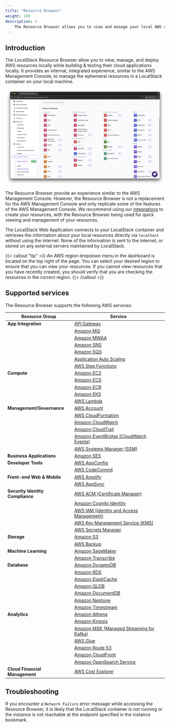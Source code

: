 ```yaml
---
title: "Resource Browser"
weight: 100
description: >
    The Resource Browser allows you to view and manage your local AWS resources through the LocalStack Web Application.
---
```


## Introduction

The LocalStack Resource Browser allow you to view, manage, and deploy AWS resources locally while building & testing their cloud applications locally. It provides an internal, integrated experience, similar to the AWS Management Console, to manage the ephemeral resources in a LocalStack container on your local machine.

<img src="resource-browser.png" alt="LocalStack Web Application's Resource Browsers outlining various local AWS services" title="Resource Browser" width="900" />

The Resource Browser provide an experience similar to the AWS Management Console. However, the Resource Browser is not a replacement for the AWS Management Console and only replicate some of the features of the AWS Management Console. We recommend using our [integrations](https://docs.localstack.cloud/user-guide/integrations/) to create your resources, with the Resource Browser being used for quick viewing and management of your resources.

The LocalStack Web Application connects to your LocalStack container and retrieves the information about your local resources directly via `localhost` without using the internet. None of the information is sent to the internet, or stored on any external servers maintained by LocalStack.

{{< callout "tip" >}}
An AWS region dropdown menu in the dashboard is located on the top right of the page. You can select your desired region to ensure that you can view your resources. If you cannot view resources that you have recently created, you should verify that you are checking the resources in the correct region.
{{< /callout >}}

## Supported services

The Resource Browser supports the following AWS services:

| Resource Group               | Service                                                                                               |
|------------------------------|-------------------------------------------------------------------------------------------------------|
| **App Integration**          | [API Gateway](https://app.localstack.cloud/inst/default/resources/apigateway)                          |
|                              | [Amazon MQ](https://app.localstack.cloud/inst/default/resources/mq/brokers)                                    |
|                              | [Amazon MWAA](https://app.localstack.cloud/inst/default/resources/mwaa/environments)                                |
|                              | [Amazon SNS](https://app.localstack.cloud/inst/default/resources/sns)                                  |
|                              | [Amazon SQS](https://app.localstack.cloud/inst/default/resources/sqs)                                  |
|                              | [Application Auto Scaling](https://app.localstack.cloud/inst/default/resources/application-autoscaling) |
|                              | [AWS Step Functions](https://app.localstack.cloud/inst/default/resources/stepfunctions)                |
| **Compute**                  | [Amazon EC2](https://app.localstack.cloud/inst/default/resources/ec2)                                  |
|                              | [Amazon ECS](https://app.localstack.cloud/inst/default/resources/ecs)                                  |
|                              | [Amazon ECR](https://app.localstack.cloud/inst/default/resources/ecr/repositories)                                  |
|                              | [Amazon EKS](https://app.localstack.cloud/inst/default/resources/eks/clusters)                                  |
|                              | [AWS Lambda](https://app.localstack.cloud/inst/default/resources/lambda/functions)                                |
| **Management/Governance**    | [AWS Account](https://app.localstack.cloud/inst/default/resources/account/contactinfo) |
|                              | [AWS CloudFormation](https://app.localstack.cloud/inst/default/resources/cloudformation)                |
|                              | [Amazon CloudWatch](https://app.localstack.cloud/inst/default/resources/cloudwatch)                      |
|                              | [Amazon CloudTrail](https://app.localstack.cloud/inst/default/resources/cloudtrail/events)                      |
|                              | [Amazon EventBridge (CloudWatch Events)](https://app.localstack.cloud/inst/default/resources/events)    |
|                              | [AWS Systems Manager (SSM)](https://app.localstack.cloud/inst/default/resources/ssm)                    |
| **Business Applications**    | [Amazon SES](https://app.localstack.cloud/inst/default/resources/ses)                                    |
| **Developer Tools**          | [AWS AppConfig](https://app.localstack.cloud/inst/default/resources/appconfig/applications)                          |
|                              | [AWS CodeCommit](https://app.localstack.cloud/inst/default/resources/codecommit/repositories)                        |
| **Front-end Web & Mobile**   | [AWS Amplify](https://app.localstack.cloud/inst/default/resources/amplify/apps)                                |
|                              | [AWS AppSync](https://app.localstack.cloud/inst/default/resources/appsync)                                |
| **Security Identity Compliance** | [AWS ACM (Certificate Manager)](https://app.localstack.cloud/inst/default/resources/acm/certificates)               |
|                              | [Amazon Cognito Identity](https://app.localstack.cloud/inst/default/resources/cognito-idp)              |
|                              | [AWS IAM (Identity and Access Management)](https://app.localstack.cloud/inst/default/resources/iam)    |
|                              | [AWS Key Management Service (KMS)](https://app.localstack.cloud/inst/default/resources/kms)            |
|                              | [AWS Secrets Manager](https://app.localstack.cloud/inst/default/resources/secretsmanager)                |
| **Storage**                  | [Amazon S3](https://app.localstack.cloud/inst/default/resources/s3)                                      |
|                              | [AWS Backup](https://app.localstack.cloud/inst/default/resources/backup/plans)                                |
| **Machine Learning**         | [Amazon SageMaker](https://app.localstack.cloud/inst/default/resources/sagemaker/models)                        |
|                              | [Amazon Transcribe](https://app.localstack.cloud/inst/default/resources/transcribe/transcriptionjobs)                      |
| **Database**                 | [Amazon DynamoDB](https://app.localstack.cloud/inst/default/resources/dynamodb)                          |
|                              | [Amazon RDS](https://app.localstack.cloud/inst/default/resources/rds)                                    |
|                              | [Amazon ElastiCache](https://app.localstack.cloud/inst/default/resources/elasticache)                    |
|                              | [Amazon QLDB](https://app.localstack.cloud/inst/default/resources/qldb/ledgers)                                  |
|                              | [Amazon DocumentDB](https://app.localstack.cloud/inst/default/resources/docdb/clusters) |
|                               | [Amazon Neptune](https://app.localstack.cloud/inst/default/resources/neptune/clusters) |
|                              | [Amazon Timestream](https://app.localstack.cloud/inst/default/resources/timestream-write) |
| **Analytics**                | [Amazon Athena](https://app.localstack.cloud/inst/default/resources/athena/databases)                     |
|                              | [Amazon Kinesis](https://app.localstack.cloud/inst/default/resources/kinesis)                            |
|                              | [Amazon MSK (Managed Streaming for Kafka)](https://app.localstack.cloud/inst/default/resources/kafka)     |  
|                              | [AWS Glue](https://app.localstack.cloud/inst/default/resources/glue)                                      |
|                              | [Amazon Route 53](https://app.localstack.cloud/inst/default/resources/route53)                            |
|                              | [Amazon CloudFront](https://app.localstack.cloud/inst/default/resources/cloudfront/distributions)                        |
|                              | [Amazon OpenSearch Service](https://app.localstack.cloud/inst/default/resources/opensearch/domains) |
| **Cloud Financial Management** | [AWS Cost Explorer](https://app.localstack.cloud/inst/default/resources/ce/costcategorydefinitions)                              |

## Troubleshooting

If you encounter a `Network Failure` error message while accessing the Resource Browser, it is likely that the LocalStack container is not running or the instance is not reachable at the endpoint specified in the instance bookmark.
